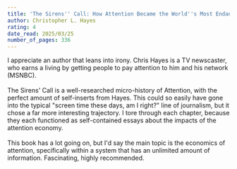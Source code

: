 ```yaml
---
title: 'The Sirens'' Call: How Attention Became the World''s Most Endangered Resource'
author: Christopher L. Hayes
rating: 4
date_read: 2025/03/25
number_of_pages: 336
---
```


I appreciate an author that leans into irony. Chris Hayes is a TV newscaster, who earns a living by getting people to pay attention to him and his network (MSNBC). <br/><br/>The Sirens' Call is a well-researched micro-history of Attention, with the perfect amount of self-inserts from Hayes. This could so easily have gone into the typical "screen time these days, am I right?" line of journalism, but it chose a far more interesting trajectory. I tore through each chapter, because they each functioned as self-contained essays about the impacts of the attention economy. <br/><br/>This book has a lot going on, but I'd say the main topic is the economics of attention, specifically within a system that has an unlimited amount of information. Fascinating, highly recommended. 